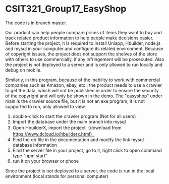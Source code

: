 # CSIT321_Group17_EasyShop
The code is in branch master.

Our product can help people compare prices of items they want to buy and track related product information to help people make decisions easier. Before starting the project, it is required to install Uniapp, Hbuilder, node.js and mysql in your computer and configure its related environment. Because of copyright issues, the project does not support the shelves of the store with others to use commercially, if any infringement will be prosecuted. Also the project is not deployed to a server and is only allowed to run locally and debug on mobile.

Similarly, in this program, because of the inability to work with commercial companies such as Amazon, ebay, etc., the product needs to use a crawler to get the data, which will not be published in order to ensure the security of the copyright and will only be shown in the demo. The "easyshop" under main is the crawler source file, but it is not an exe program, it is not supported to run, only allowed to view.

1. double-click to start the crawler program (Not for all users)
2. Import the database under the main branch into mysql
3. Open HbuilderX, import the project（download from https://www.dcloud.io/hbuilderx.html）
4. Find the db file in the documentation and modify the link mysql database information
5. Find the server file in your project, go to it, right click to open command type "npm start"
6. run it on your browser or phone

Since the project is not deployed to a server, the code is run in the local environment (local stands for personal computer)
